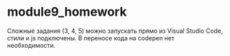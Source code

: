 # module9_homework
Сложные задания (3, 4, 5) можно запускать прямо из Visual Studio Code, стили и js подключены. В переносе кода на codepen нет необходимости.
